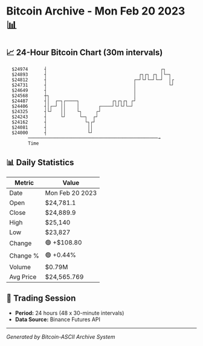 # Bitcoin Archive - Mon Feb 20 2023 📊

## 📈 24-Hour Bitcoin Chart (30m intervals)

```
  $24974      ┤                                          ┌┐    
  $24893      ┤                                  ┌┐┌┐ ┌┐ │└─┐  
  $24812      ┤                                ┌─┘└┘└─┘└─┘  │┌ 
  $24731      ┤                                │            └┘ 
  $24649      ┤                                │               
  $24568      ┼┐                               │               
  $24487      ┤│  ┌─┐┌────┐            ┌┐┌┐┌┐ ┌┘               
  $24406      ┤│┌─┘ ││    │       ┌────┘└┘└┘└─┘                
  $24325      ┤└┘   ││    └┐     ┌┘                            
  $24243      ┤     └┘     └─┐  ┌┘                             
  $24162      ┤              └┐┌┘                              
  $24081      ┤               ││                               
  $24000      ┤               └┘                               
        ────────────────────────────────────────────────→
        Time
```

## 📊 Daily Statistics

| Metric | Value |
|--------|-------|
| Date | Mon Feb 20 2023 |
| Open | $24,781.1 |
| Close | $24,889.9 |
| High | $25,140 |
| Low | $23,827 |
| Change | 🟢 +$108.80 |
| Change % | 🟢 +0.44% |
| Volume | $0.79M |
| Avg Price | $24,565.769 |

## 📅 Trading Session

- **Period:** 24 hours (48 x 30-minute intervals)
- **Data Source:** Binance Futures API

---
*Generated by Bitcoin-ASCII Archive System*

